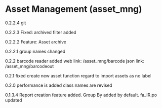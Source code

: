 # Asset Management (asset_mng)
0.2.2.4 git


0.2.2.3
Fixed: archived filter added

0.2.2.2
Feature: Asset archive 

0.2.2.1
group names changed

0.2.2
barcode reader added
web link: /asset_mng/barcode
json link: /asset_mng/barcodeout

0.2.1
fixed create new asset function regard to import assets as no label

0.2.0
performance is added
class names are revised


0.1.3.4
Report creation feature added.
Group By added by default.
fa_IR.po updated



